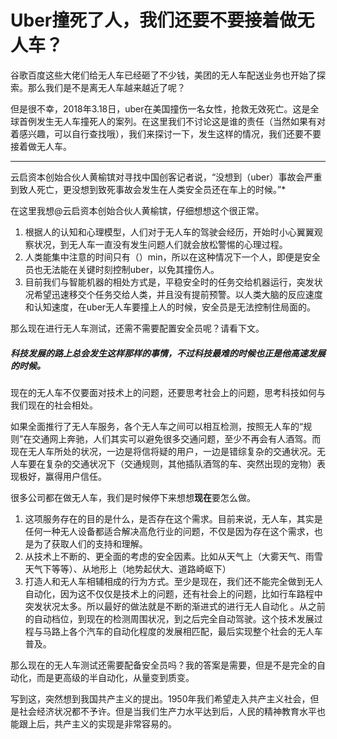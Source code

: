 # Uber撞死了人，我们还要不要接着做无人车？

谷歌百度这些大佬们给无人车已经砸了不少钱，美团的无人车配送业务也开始了探索。那么我们是不是离无人车越来越近了呢？

但是很不幸，2018年3.18日，uber在美国撞伤一名女性，抢救无效死亡。这是全球首例发生无人车撞死人的案列。在这里我们不讨论这是谁的责任（当然如果有对着感兴趣，可以自行查找哦），我们来探讨一下，发生这样的情况，我们还要不要接着做无人车。

------

云启资本创始合伙人黄榆镔对寻找中国创客记者说，“没想到（uber）事故会严重到致人死亡，更没想到致死事故会发生在人类安全员还在车上的时候。”*

在这里我想@云启资本创始合伙人黄榆镔，仔细想想这个很正常。

1. 根据人的认知和心理模型，人们对于无人车的驾驶会经历，开始时小心翼翼观察状况，到无人车一直没有发生问题人们就会放松警惕的心理过程。
2. 人类能集中注意的时间只有（）min，所以在这种情况下一个人，即便是安全员也无法能在关键时刻控制uber，以免其撞伤人。
3. 目前我们与智能机器的相处方式是，平稳安全时的任务交给机器运行，突发状况希望迅速移交个任务交给人类，并且没有提前预警。以人类大脑的反应速度和认知速度，在uber无人车要撞上人的时候，安全员是无法控制住局面的。

那么现在进行无人车测试，还需不需要配置安全员呢？请看下文。



##### **科技发展的路上总会发生这样那样的事情，不过科技最难的时候也正是他高速发展的时候。**

现在的无人车不仅要面对技术上的问题，还要思考社会上的问题，思考科技如何与我们现在的社会相处。

如果全面推行了无人车服务，各个无人车之间可以相互检测，按照无人车的“规则”在交通网上奔驰，人们其实可以避免很多交通问题，至少不再会有人酒驾。而现在无人车所处的状况，一边是将信将疑的用户，一边是错综复杂的交通状况。无人车要在复杂的交通状况下（交通规则，其他插队酒驾的车、突然出现的宠物）表现极好，赢得用户信任。

很多公司都在做无人车，我们是时候停下来想想**现在**要怎么做。

1. 这项服务存在的目的是什么，是否存在这个需求。目前来说，无人车，其实是任何一种无人设备都适合解决高危行业的问题，不仅是因为存在这个需求，也是为了获取人们的支持和理解。
2. 从技术上不断的、更全面的考虑的安全因素。比如从天气上（大雾天气、雨雪天气下等等）、从地形上（地势起伏大、道路崎岖下）
3. 打造人和无人车相辅相成的行为方式。至少是现在，我们还不能完全做到无人自动化，因为这不仅仅是技术上的问题，还有社会上的问题，比如行车路程中突发状况太多。所以最好的做法就是不断的渐进式的进行无人自动化 。从之前的自动档位，到现在的检测周围状况，到之后完全自动驾驶。这个技术发展过程与马路上各个汽车的自动化程度的发展相匹配，最后实现整个社会的无人车普及。

那么现在的无人车测试还需要配备安全员吗？我的答案是需要，但是不是完全的自动化，而是更高级的半自动化，从量变到质变。

写到这，突然想到我国共产主义的提出。1950年我们希望走入共产主义社会，但是社会经济状况都不予许。但是当我们生产力水平达到后，人民的精神教育水平也能跟上后，共产主义的实现是非常容易的。


